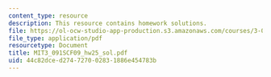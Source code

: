 ```yaml
---
content_type: resource
description: This resource contains homework solutions.
file: https://ol-ocw-studio-app-production.s3.amazonaws.com/courses/3-091sc-introduction-to-solid-state-chemistry-fall-2010/44c82dced274727002831886e454783b_MIT3_091SCF09_hw25_sol.pdf
file_type: application/pdf
resourcetype: Document
title: MIT3_091SCF09_hw25_sol.pdf
uid: 44c82dce-d274-7270-0283-1886e454783b
---
```

